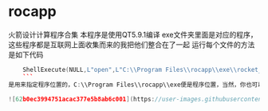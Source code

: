 # rocapp
火箭设计计算程序合集
本程序是使用QT5.9.1编译
exe文件夹里面是对应的程序，这些程序都是互联网上面收集而来的我把他们整合在了一起
运行每个文件的方法是如下代码
```C++
    ShellExecute(NULL,L"open",L"C:\\Program Files\\rocapp\\exe\\rocket_1.exe",NULL,NULL,SW_SHOW);
    ```
是用来指定程序位置的，C:\\Program Files\\rocapp\\exe便是程序位置，当然，你也可以根据你的需要进行修改，我提供的程序必须要放在这个位置，你自己可以根据自身情况修改编译

![62b0ec3994751acac377e5b8ab6c001](https://user-images.githubusercontent.com/88782291/186387107-688473e0-b78a-4c4a-b16b-c4344e09313b.png)
